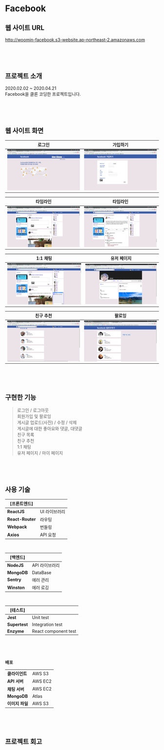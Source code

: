 # Facebook

## 웹 사이트 URL

http://woomin-facebook.s3-website.ap-northeast-2.amazonaws.com

<br />
<br />
<br />

## 프로젝트 소개

2020.02.02 ~ 2020.04.21  
Facebook을 클론 코딩한 프로젝트입니다.

<br />
<br />
<br />

## 웹 사이트 화면

|                 로그인                |               가입하기                |
| :-----------------------------------: | :-----------------------------------: |
| <img src="./src/files/login.png" >    | <img src="./src/files/signup.png" >   |

|               타임라인                |                타임라인               |
| :-----------------------------------: | :-----------------------------------: |
| <img src="./src/files/timeline.png" > | <img src="./src/files/comment.png" >  |

|                1:1 채팅               |               유저 페이지             |
| :-----------------------------------: | :-----------------------------------: |
| <img src="./src/files/chatting.png" > | <img src="./src/files/userpage.png" > |

|               친구 추천               |                 팔로잉                |
| :-----------------------------------: | :-----------------------------------: |
| <img src="./src/files/knowingman.png" > | <img src="./src/files/follow.png" > |

<br />
<br />
<br />

## 구현한 기능

> 로그인 / 로그아웃  
> 회원가입 및 팔로잉  
> 게시글 업로드(사진) / 수정 / 삭제  
> 게시글에 대한 좋아요와 댓글, 대댓글  
> 친구 목록  
> 친구 추천  
> 1:1 채팅  
> 유저 페이지 / 마이 페이지  

<br />
<br />
<br />

## 사용 기술

| **[프론트엔드]**   |                |
| ---------------- | -------------- |
| **ReactJS**      | UI 라이브러리  |
| **React-Router** | 라우팅         |
| **Webpack**      | 번들링         |
| **Axios**        | API 요청       |
<br />

| **[백엔드]**       |                |
| ---------------- | -------------- |
| **NodeJS**       | API 라이브러리 |
| **MongoDB**      | DataBase       |
| **Sentry**       | 에러 관리      |
| **Winston**      | 에러 로깅      |
<br />

| **[테스트]**       |                  |
| ---------------- | ---------------- |
| **Jest**         | Unit test        |
| **Supertest**    | Integration test |
| **Enzyme**       | React component test |

<br />
<br />
<br />

**배포**

|                  |         |
| ---------------- | ------- |
| **클라이언트**   | AWS S3  |
| **API 서버**     | AWS EC2 |
| **채팅 서버**    | AWS EC2 |
| **MongoDB**      | Atlas   |
| **이미지 파일**  | AWS S3  |

<br />
<br />
<br />

## 프로젝트 회고
